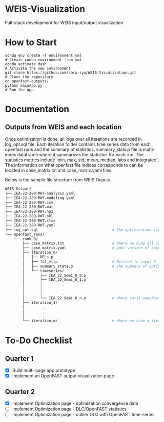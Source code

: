 # WEIS-Visualization
Full-stack development for WEIS input/output visualization

# How to Start
```
conda env create -f environment.yml                                   # Create conda environment from yml
conda activate dash                                                   # Activate the new environment
git clone https://github.com/sora-ryu/WEIS-Visualization.git          # Clone the repository
cd openfast-outputs/
python mainApp.py                                                     # Run the App
```

# Documentation
## Outputs from WEIS and each location
Once optimization is done, all logs over all iterations are recorded in log_opt.sql file. Each iteration folder contains time series data from each openfast runs and the summary of statistics. summary_stats.p file is multi-index dataframe where it summarizes the statistics for each run. The statistics metrics include 'min, max, std, mean, median, labs and integrated'. The information on what openfast file indices corresponds to can be located in case_matrix.txt and case_matrix.yaml files.

Below is the sample file structure from WEIS Ouputs.

```bash
WEIS Output/
├── IEA-22-280-RWT-analysis.yaml
├── IEA-22-280-RWT-modeling.yaml
├── IEA-22-280-RWT.csv
├── IEA-22-280-RWT.mat
├── IEA-22-280-RWT.npz
├── IEA-22-280-RWT.pkl
├── IEA-22-280-RWT.xlsx
├── IEA-22-280-RWT.yaml
├── log_opt.sql                                  # The optimization iteration logs generated from openmdao
└── openfast_runs/
    └── rank_0/
        ├── case_matrix.txt                      # Where we dump all cases for the iterations
        ├── case_matrix.yaml                     # yaml version of case_matrix.txt
        ├── iteration_0/
        │   ├── DELs.p
        │   ├── fst_vt.p                         # Related to input ?
        │   ├── summary_stats.p                  # The summary of optimization
        │   └── timeseries/
        │       ├── IEA_22_Semi_0_0.p
        │       ├── IEA_22_Semi_0_1.p
        │       │         .
        │       │         .
        │       │         .
        │       └── IEA_22_Semi_0_n.p            # Where (n+1) openfast runs has been processed
        ├── iteration_1/
        │        .
        │        .
        │        .
        └── iteration_m/                         # Where we have m iterations in this specific weis optimization example
```

# To-Do Checklist
## Quarter 1
- [x] Build multi-page app prototype
- [x] Implement an OpenFAST output visualization page

## Quarter 2
- [x] Implement Optimization page - optimization convergence data
- [ ] Implement Optimization page - DLC/OpenFAST statistics
- [ ] Implement Optimization page - outlier DLC with OpenFAST time-series